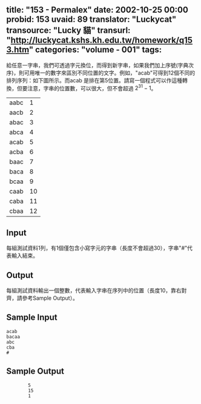title: "153 - Permalex"
date: 2002-10-25 00:00
probid: 153
uvaid: 89
translator: "Luckycat"
transource: "Lucky 貓"
transurl: "http://luckycat.kshs.kh.edu.tw/homework/q153.htm"
categories: "volume - 001"
tags:
---

給任意一字串，我們可透過字元換位，而得到新字串，如果我們加上序號(字典次序)，則可用唯一的數字來區別不同位置的文字。例如，"acab"可得到12個不同的排列序列：如下圖所示。而acab 是排在第5位置。請寫一個程式可以作這種轉換，但要注意，字串的位置數，可以很大，但不會超過 $2^{31}-1$。

|     |    |
|-----|----|
|aabc |	1  |
|aacb |	2  |
|abac |	3  |
|abca |	4  |
|acab |	5  |
|acba |	6  |
|baac |	7  |
|baca |	8  |
|bcaa |	9  |
|caab |	10 |
|caba |	11 |
|cbaa |	12 |

<!-- more -->

## Input ##

每組測試資料1列，有1個僅包含小寫字元的字串（長度不會超過30），字串"#"代表輸入結束。

## Output ##

每組測試資料輸出一個整數，代表輸入字串在序列中的位置（長度10，靠右對齊，請參考Sample Output）。

## Sample Input ##

	acab
	bacaa
	abc
	cba
	#

## Sample Output ##

         	5
        	15
         	1